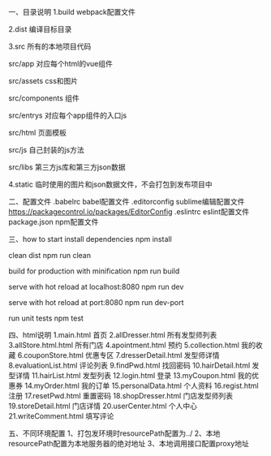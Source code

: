 一、目录说明
1.build
  webpack配置文件

2.dist
  编译目标目录

3.src
  所有的本地项目代码

  src/app
    对应每个html的vue组件

  src/assets
    css和图片

  src/components
    组件

  src/entrys
    对应每个app组件的入口js

  src/html
    页面模板

  src/js
    自己封装的js方法

  src/libs
    第三方js库和第三方json数据

4.static
  临时使用的图片和json数据文件，不会打包到发布项目中

二、配置文件
.babelrc                babel配置文件
.editorconfig           sublime编辑配置文件 https://packagecontrol.io/packages/EditorConfig
.eslintrc               eslint配置文件
package.json            npm配置文件

三、how to start
install dependencies
npm install

clean dist
npm run clean

build for production with minification
npm run build

serve with hot reload at localhost:8080
npm run dev

serve with hot reload at port:8080
npm run dev-port

run unit tests
npm test

四、html说明
1.main.html               首页
2.allDresser.html              所有发型师列表
3.allStore.html.html                所有门店
4.apointment.html              预约
5.collection.html              我的收藏
6.couponStore.html             优惠专区
7.dresserDetail.html           发型师详情
8.evaluationList.html          评论列表
9.findPwd.html                 找回密码
10.hairDetail.html             发型详情
11.hairList.html               发型列表
12.login.html                  登录
13.myCoupon.html               我的优惠券
14.myOrder.html                我的订单
15.personalData.html           个人资料
16.regist.html                 注册
17.resetPwd.html               重置密码
18.shopDresser.html            门店发型师列表
19.storeDetail.html            门店详情
20.userCenter.html             个人中心
21.writeComment.html           填写评论

五、不同环境配置
1、打包发环境时resourcePath配置为../
2、本地resourcePath配置为本地服务器的绝对地址
3、本地调用接口配置proxy地址
